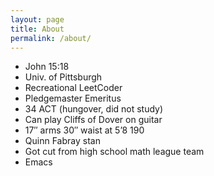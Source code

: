 ```yaml
---
layout: page
title: About
permalink: /about/
---
```

- John 15:18
- Univ. of Pittsburgh
- Recreational LeetCoder
- Pledgemaster Emeritus
- 34 ACT (hungover, did not study)
- Can play Cliffs of Dover on guitar
- 17″ arms 30″ waist at 5’8 190
- Quinn Fabray stan
- Got cut from high school math league team
- Emacs
